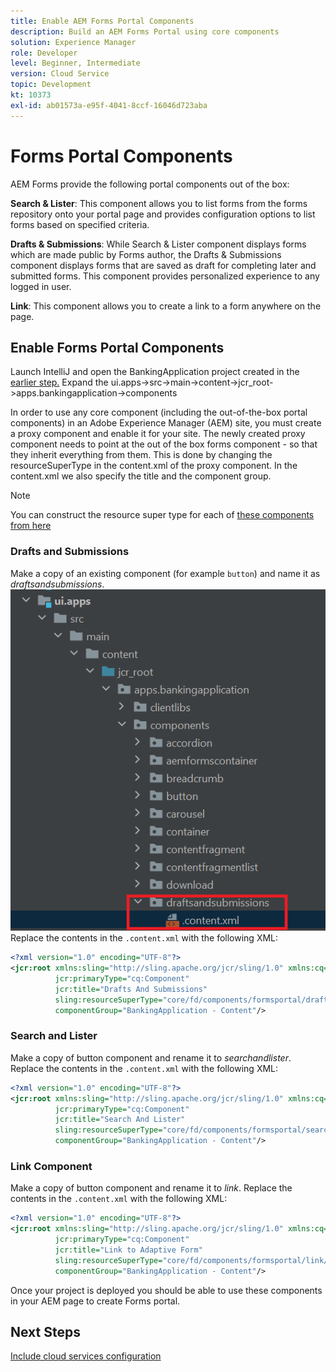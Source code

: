 ```yaml
---
title: Enable AEM Forms Portal Components
description: Build an AEM Forms Portal using core components
solution: Experience Manager
role: Developer
level: Beginner, Intermediate
version: Cloud Service
topic: Development
kt: 10373
exl-id: ab01573a-e95f-4041-8ccf-16046d723aba
---
```

# Forms Portal Components

AEM Forms provide the following portal components out of the box:

**Search & Lister**: This component allows you to list forms from the forms repository onto your portal page and provides configuration options to list forms based on specified criteria.

**Drafts & Submissions**: While Search & Lister component displays forms which are made public by Forms author, the Drafts & Submissions component displays forms that are saved as draft for completing later and submitted forms. This component provides personalized experience to any logged in user.

**Link**: This component allows you to create a link to a form anywhere on the page.

## Enable Forms Portal Components

Launch IntelliJ and open the BankingApplication project created in the [earlier step.](./getting-started.md) Expand the ui.apps->src->main->content->jcr_root->apps.bankingapplication->components

In order to use any core component (including the out-of-the-box portal components) in an Adobe Experience Manager (AEM) site, you must create a proxy component and enable it for your site. 
The newly created proxy component needs to point at the out of the box forms component - so that they inherit everything from them. This is done by changing the resourceSuperType in the content.xml of the proxy component. In the content.xml we also specify the title and the component group.
>[!NOTE]
>
> You can construct the resource super type for each of [these components from here](https://github.com/adobe/aem-core-forms-components/tree/master/ui.apps/src/main/content/jcr_root/apps/core/fd/components/formsportal)


### Drafts and Submissions

Make a copy of an existing component (for example `button`) and name it as _draftsandsubmissions_. 
![draftsandsubmissions](assets/forms-portal-components2.png)
Replace the contents in the `.content.xml` with the following XML:

```xml
<?xml version="1.0" encoding="UTF-8"?>
<jcr:root xmlns:sling="http://sling.apache.org/jcr/sling/1.0" xmlns:cq="http://www.day.com/jcr/cq/1.0" xmlns:jcr="http://www.jcp.org/jcr/1.0"
          jcr:primaryType="cq:Component"
          jcr:title="Drafts And Submissions"
          sling:resourceSuperType="core/fd/components/formsportal/draftsandsubmissions/v1/draftsandsubmissions"
          componentGroup="BankingApplication - Content"/>

```

### Search and Lister

Make a copy of button component and rename it to _searchandlister_.
Replace the contents in the `.content.xml` with the following XML:


```xml
<?xml version="1.0" encoding="UTF-8"?>
<jcr:root xmlns:sling="http://sling.apache.org/jcr/sling/1.0" xmlns:cq="http://www.day.com/jcr/cq/1.0" xmlns:jcr="http://www.jcp.org/jcr/1.0"
          jcr:primaryType="cq:Component"
          jcr:title="Search And Lister"
          sling:resourceSuperType="core/fd/components/formsportal/searchlister/v1/searchlister"
          componentGroup="BankingApplication - Content"/>

```

### Link Component

Make a copy of button component and rename it to _link_.
Replace the contents in the `.content.xml` with the following XML:


```xml
<?xml version="1.0" encoding="UTF-8"?>
<jcr:root xmlns:sling="http://sling.apache.org/jcr/sling/1.0" xmlns:cq="http://www.day.com/jcr/cq/1.0" xmlns:jcr="http://www.jcp.org/jcr/1.0"
          jcr:primaryType="cq:Component"
          jcr:title="Link to Adaptive Form"
          sling:resourceSuperType="core/fd/components/formsportal/link/v2/link"
          componentGroup="BankingApplication - Content"/>

```

Once your project is deployed you should be able to use these components in your AEM page to create Forms portal.

## Next Steps

[Include cloud services configuration](./azure-storage-fdm.md)
